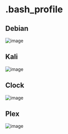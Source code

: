 # .bash_profile

## Debian

![image](https://github.com/Blyzz616/.bash_profile/assets/19424317/aa97b365-14d1-49e3-b31e-7d75cef4e730)


## Kali

![image](https://github.com/Blyzz616/.bash_profile/assets/19424317/a71bbd2a-7440-46db-8ad2-bdbfe44d0798)


## Clock

![image](https://github.com/Blyzz616/.bash_profile/assets/19424317/ac2488ed-8d31-4096-8d7f-fbd24eb69aef)


## Plex

![image](https://github.com/Blyzz616/.bash_profile/assets/19424317/d8f6b883-a93c-47c3-aa7d-ef93ee5600b2)



